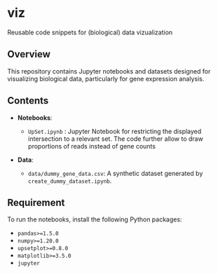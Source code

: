 # viz
Reusable code snippets for (biological) data vizualization

## Overview
This repository contains Jupyter notebooks and datasets designed for visualizing biological data, particularly for gene expression analysis.

## Contents
- **Notebooks**:
    - `UpSet.ipynb` : Jupyter Notebook for restricting the displayed intersection to a relevant set. The code further allow to draw proportions of reads instead of gene counts

- **Data**:
  - `data/dummy_gene_data.csv`: A synthetic dataset generated by `create_dummy_dataset.ipynb`. 

## Requirement
To run the notebooks, install the following Python packages:
- `pandas>=1.5.0`
- `numpy>=1.20.0`
- `upsetplot>=0.8.0`
- `matplotlib>=3.5.0`
- `jupyter`
